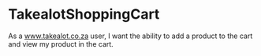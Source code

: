 # TakealotShoppingCart
As a www.takealot.co.za user, I want the ability to add a product to the cart and view my product in the cart.
